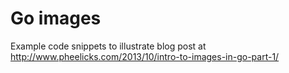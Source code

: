 Go images
=========

Example code snippets to illustrate blog post at http://www.pheelicks.com/2013/10/intro-to-images-in-go-part-1/
